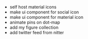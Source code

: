 -   self host material icons
-   make ui component for social icon
-   make ui component for material icon
-   animate pins on dot-map
-   add my figure collection
-   add twitter feed from nitter
